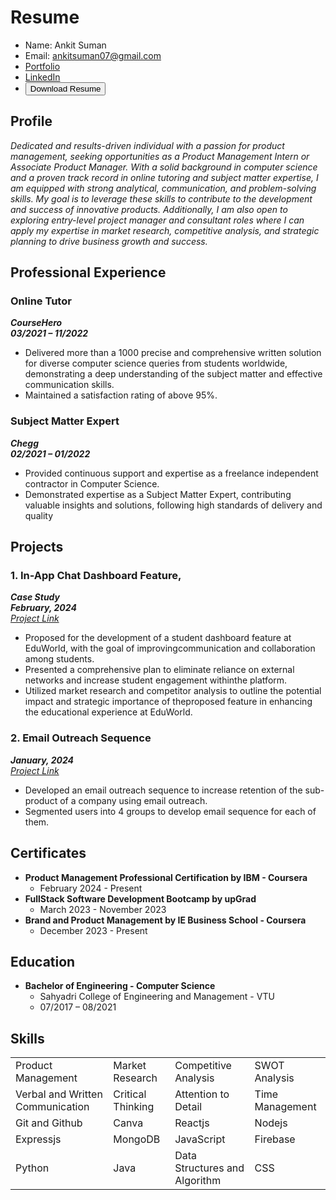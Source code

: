 # Resume

- Name: Ankit Suman
- Email: ankitsuman07@gmail.com
- [Portfolio](https://ankitsuman.in/)
- [LinkedIn](https://www.linkedin.com/in/ankit-suman-6925011b6/)
- <a href="Resume/Resume - Ankit Suman.pdf" download="Resume - Ankit Suman.pdf">
    <button>Download Resume</button>
  </a>


## Profile

_Dedicated and results-driven individual with a passion for product management, seeking opportunities as a Product Management Intern or Associate Product Manager. With a solid background in computer science and a proven track record in online tutoring and subject matter expertise, I am equipped with strong analytical, communication, and problem-solving skills. My goal is to leverage these skills to contribute to the development and success of innovative products. Additionally, I am also open to exploring entry-level project manager and consultant roles where I can apply my expertise in market research, competitive analysis, and strategic planning to drive business growth and success._

## Professional Experience

### Online Tutor
***CourseHero***<br>
***03/2021 – 11/2022***
- Delivered more than a 1000 precise and comprehensive written solution for diverse computer science queries from students worldwide, demonstrating a deep understanding of the subject matter and effective communication skills.
- Maintained a satisfaction rating of above 95%.

### Subject Matter Expert
***Chegg***<br>
***02/2021 – 01/2022***
- Provided continuous support and expertise as a freelance independent contractor in Computer Science.
- Demonstrated expertise as a Subject Matter Expert, contributing valuable insights and solutions, following high standards of delivery and quality

## Projects
### 1. In-App Chat Dashboard Feature,
***Case Study***<br>
***February, 2024***<br>
[_Project Link_](https://github.com/ankit-suman-07/PM-Hub/blob/main/Student%20Dashboard%20Feature%20Development/Student%20Dashboard%20Feature%20Development.md#stuconnect---revolutionizing-communication-in-education)
- Proposed for the development of a student dashboard feature at EduWorld, with the goal of improvingcommunication and collaboration among students.
- Presented a comprehensive plan to eliminate reliance on external networks and increase student engagement withinthe platform.
- Utilized market research and competitor analysis to outline the potential impact and strategic importance of theproposed feature in enhancing the educational experience at EduWorld.

### 2. Email Outreach Sequence
***January, 2024***<br>
[_Project Link_](https://github.com/ankit-suman-07/PM-Hub/blob/main/Email%20Outreach/Email%20Outreach.md#email-outreach-sequence)
- Developed an email outreach sequence to increase retention of the sub-product of a company using email outreach.
- Segmented users into 4 groups to develop email sequence for each of them.

## Certificates
- **Product Management Professional Certification by IBM - Coursera**
  - February 2024 - Present
- **FullStack Software Development Bootcamp by upGrad**
  - March 2023 - November 2023
- **Brand and Product Management by IE Business School - Coursera**
  - December 2023 - Present

## Education
- **Bachelor of Engineering - Computer Science**
  - Sahyadri College of Engineering and Management - VTU
  - 07/2017 – 08/2021

## Skills

<table>
    <tr>
        <td> Product Management </td>
        <td> Market Research </td>
        <td> Competitive Analysis </td>
        <td> SWOT Analysis </td>
    </tr>
    <tr>
        <td> Verbal and Written Communication </td>
        <td> Critical Thinking </td>
        <td> Attention to Detail </td>
        <td> Time Management </td>
    </tr>
    <tr>
        <td> Git and Github </td>
        <td> Canva </td>
        <td> Reactjs </td>
        <td> Nodejs </td>
    </tr>
    <tr>
        <td> Expressjs </td>
        <td> MongoDB </td>
        <td> JavaScript </td>
        <td> Firebase </td>
    </tr>
    <tr>
        <td> Python </td>
        <td> Java </td>
        <td> Data Structures and Algorithm </td>
        <td> CSS </td>
    </tr>
</table>